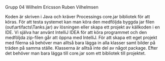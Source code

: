 Grupp 04
Wilhelm Ericsson
Ruben Vilhelmsen

Koden är skriven i Java och kräver Processings core.jar bibliotek för att köras. För att testa systemet kan man köra den medföljda byggda jar filen (out\artifacts\Tanks.jar) av lösningen eller skapa ett projekt av källkoden i en IDE. Vi själva har använt IntelliJ IDEA för att köra programmet och den medföljda zip-filen går att öppna med IntelliJ. För att skapa ett eget projekt med filerna så behöver man alltså bara lägga in alla klasser samt bilder på träden på samma ställe. Klasserna är alltså inte del av något package. Efter det behöver man bara lägga till core.jar som ett bibliotek till projektet. 
